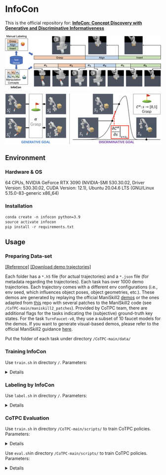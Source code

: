 # InfoCon
This is the official repository for: **[InfoCon: Concept Discovery with Generative and Discriminative Informativeness](https://openreview.net/forum?id=g6eCbercEc&referrer=%5BAuthor%20Console%5D(%2Fgroup%3Fid%3DICLR.cc%2F2024%2FConference%2FAuthors%23your-submissions))**

<p align="center">
  <img src='github_teaser/infocon.png' width="700"><br>
</p>
<p align="center">
  <img src='github_teaser/gg_and_dg.jpg' width="700"><br>
</p>

## Environment
### Hardware & OS

64 CPUs, NVIDIA GeForce RTX 3090 (NVIDIA-SMI 530.30.02, Driver Version: 530.30.02, CUDA Version: 12.1), Ubuntu 20.04.6 LTS (GNU/Linux 5.15.0-83-generic x86_64)
### Installation

```
conda create -n infocon python=3.9
source activate infocon
pip install -r requirements.txt
```

## Usage

### Preparing Data-set
[[Reference]](https://github.com/SeanJia/CoTPC) [[Download demo trajectories]](https://drive.google.com/drive/folders/1VdunXUlzqAvy-D8MniQ4anhV5LLBfNbJ)

Each folder has a `*.h5` file (for actual trajectories) and a `*.json` file (for metadata regarding the trajectories).
Each task has over 1000 demo trajectories.
Each trajectory comes with a different env configurations (i.e., env seed, which influences object poses, object geometries, etc.).
These demos are generated by replaying the official ManiSkill2 [demos](https://github.com/haosulab/ManiSkill2#demonstrations) or the ones adapted from [this](https://github.com/caiqi/Silver-Bullet-3D/tree/master/No_Restriction) repo with several patches to the ManiSkill2 code (see `/CoTPC-main/maniskill2_patches`).
Provided by CoTPC team, there are additional flags for the tasks indicating the (subjective) ground-truth key states.
For the task `TurnFaucet-v0`, they use a subset of 10 faucet models for the demos.
If you want to generate visual-based demos, please refer to the official ManiSkill2 guidance [here](https://github.com/haosulab/ManiSkill2#demonstrations).

Put the folder of each task under directory `/CoTPC-main/data/`

### Training InfoCon
Use `train.sh` in directory `/`. Parameters:
<details>

`n_iters` Number of training iterations.

`batch_size` Batch size.

`init_lr` The initial learning rate.

`weight_decay` Weight decay coefficient used in optimizer. We always use AdamW.

`beta1` Beta1 in the AdamW optimizer.

`beta2` Beta2 in the AdamW optimizer.

`dropout` Dropout probability.

`lr_schedule` Learning rate schedule. Selection: `CosineAnnealingLRWarmup`, `MultiStepLR`

`t_warmup` (Make sure you're using `CosineAnnealingLRWarmup`) Number of warming-up iterations

`milestones` (Make sure you're using `MultiStepLR`) Number of iterations before decay lr

`gamma` (Make sure you're using `MultiStepLR`) Decay of learning rate after each milestone step

`n_head` Number of attention heads.

`n_embd` Hidden feature dimension.

`dim_key` dimension of 'key' feature vectors. Two usage: Select the compressed parameter for discriminative goal; Reconstruction regularization.

`dim_e` dimension of compressed parameter vector for discriminative goal.

`n_key_layer` Number of attention layers in KeyNet (ANN used for encoding input into feature vectors for two usage: Select the compressed parameter for discriminative goal; Reconstruction regularization).

`n_rec_layer` Number of attention layers in RecNet (ANN used for reconstruction regularization).

`n_future_layer` Number of attention layers in FutureNet (ANN used for extra prediction of action to next state).

`vq_n_e` Max number of concepts by InfoCon.

`vq_use_r` Use learnable radius of concept prototypes learnt by InfoCon.

`vq_coe_ema` ema moving rate used for learning InfoCon code-book.

`vq_ema_ave` Whether to use average vector to update code-book or not. Suggest using it, otherwise it will be unbearable slow (and it seems to be a process which cannot be computed paralleled)

`KT` Temperature for classifier used in code-book of InfoCon

`vq_use_st_emb` Use spherical time step embedding

`vq_st_emb_rate` Division rate for time sphere embedding

`vq_coe_r_l1` Coefficient L1 regularization on length of every prototype

`vq_use_prob_sel_train` If true, using prob sample when training

`vq_use_timestep_appeal` If true, prototype will move close to time in time interval

`coe_cluster` Weighing coefficient Cluster weight

`coe_rec` Weighing coefficient for RecNet (ANN used for reconstruction regularization).

`use_decay_mask_rate` If true, we will mask up some of the update related to clustering, since at early stage of training, the clustering may not be right. The masking rate will decrease along with proceeding of training.

`sa_type` (default 'egpthn' and we only implement this kind) type of SANet (ANN used for discriminative goal)

`n_state_layer` Number of layers for state prediction in SANet (ANN used for discriminative goal)

`n_action_layer` Number of layers (after state prediction) for action prediction in SANet (ANN used for discriminative goal)

`use_skip` If true, use skip connection for HN generated net when using HN

`use_future_state` action='store_true' if True, we will append the future key states when training discriminative goal.

`model_name` Model name prefix.
    
`from_model_name` default='' type=str Name of the pretrained module.

`from_ckpt` Ckpt number of pretrained module.

`task` Task in ManiSkill2.

`control_mode` Control mode used in envs from ManiSkill2.

`obs_mode` State mode used in envs from ManiSkill2.

`seed` Random seed for data spliting.

`num_traj` Number of training trajectories.

`context_length` The maximium length of sequences sampled from demo trajectories in training.

`min_seq_length` The mininum length of sequences sampled from demo trajectories in training.

`save_every` Save module every [input] epoch.

`log_every` Log metrics every [input] iters.

`num_workers` A positive number for fast async data loading.

`multiplier` Duplicate the dataset to reduce data loader overhead.

`train_half` Train half (do not optimize gen goal loss)

`train_mode` Training mode, Selection: `scratch`(Training from a scratch model with random initial parameters), `pretrain`(Training a model with trivial self-supervised learning method), `finetune`(Training a model based on a pretrained model).

</details>

### Labeling by InfoCon
Use `label.sh` in directory `/`. Parameters:
<details>

`task` Task in ManiSkill2.

`control_mode` Control mode used in envs from ManiSkill2.

`obs_mode` State mode used in envs from ManiSkill2.

`seed` Random seed for data spliting.

`n_traj` Number of validation trajectory.

`model_name` Model name to be loaded.

`from_ckpt` Ckpt number of the module to be loaded.

`key_name` File name of labeled out key states.
</details>

### CoTPC Evaluation

Use `train.sh` in directory `/CoTPC-main/scripts/` to train CoTPC policies. Parameters:
<details>

`n_iters` Number of training iterations

`batch_size` dBatch size

`init_lr` The initial learning rate

`weight_decay` Weight decay coefficient used in (AdamW) optimizer

`beta1` Beta1 in the AdamW optimizer

`beta2` Beta2 in the AdamW optimizer

`dropout` Dropout probability

`lr_schedule` Learning rate schedule. Selection: `CosineAnnealingLRWarmup`, `MultiStepLR`

`key_state_coeff` Coefficient for the key state prediction loss.

`model_type` Model type for the CoTPC model. Selection `s`, `s+a`, `s+cot`, `s+a+cot`

`vq_n_e` Length of code book (number of entries) back in InfoCon. Transform it into key_states and key_state_loss, which will cover the effect of other two args

`key_states` Which key states to use (see GPTConfig for the spec. format).

`key_state_loss` Features out of what attention layers to use for key state prediction losses.

`cot_decoder` Specs of the CoT decoder.

`model_name` Model name (for storing ckpts).

`from_model_name` Name of the pretrained model.

`from_ckpt` Ckpt of pretrained model.

`task` Task in ManiSkill2.

`control_mode` Control mode used in envs from ManiSkill2.

`obs_mode` State mode used in envs from ManiSkill2.

`seed` Random seed for data spliting

`num_traj` Number of training trajectories.

`context_length` Context size of CoTPC (the maximium length of sequences sampled from demo trajectories in training).

`min_seq_length` Mininum length of sequences sampled from demo trajectories in training.

`save_every` Save model every [input] iters.

`log_every` log metrics every [input] iters.

`n_layer` Number of attention layers.

`n_head` Number of attention heads.

`n_embd` Hidden feature dimension.

`num_workers` A positive number for fast async data loading.

`multiplier` Duplicate the dataset to reduce data loader overhead.

`keys_name` Duplicate the dataset to reduce data loader overhead.

</details>

Use `eval.sh`in directory `/CoTPC-main/scripts/` to train CoTPC policies. Parameters:
<details>

`task` Task in ManiSkill2.

`control_mode` Control mode used in envs from ManiSkill2.

`obs_mode` State mode used in envs from ManiSkill2.

`seed` Random seed for data spliting.

`model_name` dModel name to be loaded.

`from_ckpt` Ckpt of the model to be loaded.

`eval_max_steps` Max steps allowed in eval.

`cot_decoder` Specs of the CoT decoder.

`n_env` Number of processes for eval.

</details>


<!--
## CoTPC-main/
relates to CoTPC downstream policies.
* **data**: ManiSkill2 data-set.
* **maniskill2_patches**: Some patching code in ManiSkill2 for CoTPC logs. Refer to CoTPC GitHub Repo for details...
* **scripts**: bash scripts for CoTPC training and evaluation.
* **src**: src code related to CoTPC policies.
* **save_model**: checkpoints of CoTPC policies.
## src/
includes the codes of InfoCon, where
* **modules** includes the used DNN modules
  * **GPT.py**: Transformers used in InfoCon
  * **VQ.py**: VQ-VAE used in InfoCon. It is a little bit different from vanilla VQ-VAE. We've tried many kinds of design. Currently we are using **VQClassifierNNTime**.
  * **module_util.py**: Other modules, like some MLPs, time step embedding modules.
  * (currently other source file are unused)
* **autocot.py**: construct different modules into whole InfoCon. Refer to it for the main pipeline of InfoCon.
* **data.py**: load data.
* **vec_env.py**: Relate to ManiSkill2. Vectorize Environments.
* **train.py**: python scripts for InfoCon training.
* **path.py**: log of data and checkpoint file paths.
* **callbacks.py**: Customized Callbacks for PyTorch Lightning training of InfoCon.
* **label.py**: python scripts for labeling key states. Labeled out key states will be stored as .txt file in **CoTPC-main/data/$TASK_DIR$**.
* **his.py**: calculate Human Intuition Score (HIS) when given labeled out key states.
* **util.py**: other modules and functions.
-->


